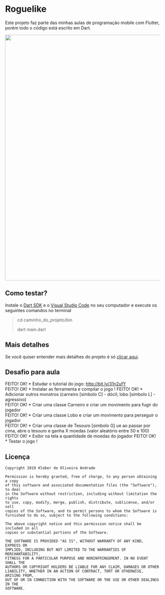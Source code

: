 # Roguelike

Este projeto faz parte das minhas aulas de programação mobile com Flutter, porém todo o código está escrito em Dart.

<p align="center">
  <img src="https://github.com/kleberandrade/roguelike-dart/blob/master/images/roguelike.png" width="800"/>
</p>

## Como testar?

Instale o [Dart SDK](http://www.gekorm.com/dart-windows/) e o [Visual Studio Code](https://code.visualstudio.com/download) no seu computador e execute os seguintes comandos no terminal

> cd caminho_do_projeto/bin
>
> dart main.dart

## Mais detalhes

Se você quiser entender mais detalhes do projeto é só [clicar aqui](https://medium.com/@kleberandrade/orientação-a-objetos-em-dart-16542b792eb9).

## Desafio para aula
FEITO! OK! * Estudar o tutorial do jogo: http://bit.ly/31n2ufY   
FEITO! OK! * Instalar as ferramenta e compilar o jogo !
FEITO! OK! * Adicionar outros monstros (carneiro [simbolo C] - dócil; lobo [simbolo L] - agressivo)     
FEITO! OK! * Criar uma classe Carneiro e criar um movimento para fugir do jogador     
FEITO! OK! * Criar uma classe Lobo e criar um movimento para perseguir o jogador     
FEITO! OK! * Criar uma classe de Tesouro [simbolo G] ue ao passar por cima, abre o tesouro e ganha X moedas (valor aleatório entre 50 e 100) 
FEITO! OK! * Exibir na tela a quantidade de moedas do jogador 
FEITO! OK! * Testar o jogo !

## Licença

    Copyright 2019 Kleber de Oliveira Andrade
    
    Permission is hereby granted, free of charge, to any person obtaining a copy
    of this software and associated documentation files (the "Software"), to deal
    in the Software without restriction, including without limitation the rights
    to use, copy, modify, merge, publish, distribute, sublicense, and/or sell
    copies of the Software, and to permit persons to whom the Software is
    furnished to do so, subject to the following conditions:
    
    The above copyright notice and this permission notice shall be included in all
    copies or substantial portions of the Software.
    
    THE SOFTWARE IS PROVIDED "AS IS", WITHOUT WARRANTY OF ANY KIND, EXPRESS OR
    IMPLIED, INCLUDING BUT NOT LIMITED TO THE WARRANTIES OF MERCHANTABILITY,
    FITNESS FOR A PARTICULAR PURPOSE AND NONINFRINGEMENT. IN NO EVENT SHALL THE
    AUTHORS OR COPYRIGHT HOLDERS BE LIABLE FOR ANY CLAIM, DAMAGES OR OTHER
    LIABILITY, WHETHER IN AN ACTION OF CONTRACT, TORT OR OTHERWISE, ARISING FROM,
    OUT OF OR IN CONNECTION WITH THE SOFTWARE OR THE USE OR OTHER DEALINGS IN THE
    SOFTWARE.
